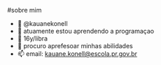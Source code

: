 #sobre mim
- 👋 @kauanekonell
- 👀 atuamente estou aprendendo a programaçao 
- 🌱 16y/libra
- 💞️ procuro aprefesoar minhas abilidades 
- 📫 email: kauane.konell@escola.pr.gov.br

<!---
kauanekonell/kauanekonell is a ✨ special ✨ repository because its `README.md` (this file) appears on your GitHub profile.
You can click the Preview link to take a look at your changes.
--->
